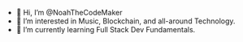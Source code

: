 - 👋 Hi, I’m @NoahTheCodeMaker
- 👀 I’m interested in Music, Blockchain, and all-around Technology.
- 🌱 I’m currently learning Full Stack Dev Fundamentals.

<!---
NoahTheCodeMaker/NoahTheCodeMaker is a ✨ special ✨ repository because its `README.md` (this file) appears on your GitHub profile.
You can click the Preview link to take a look at your changes.
--->
